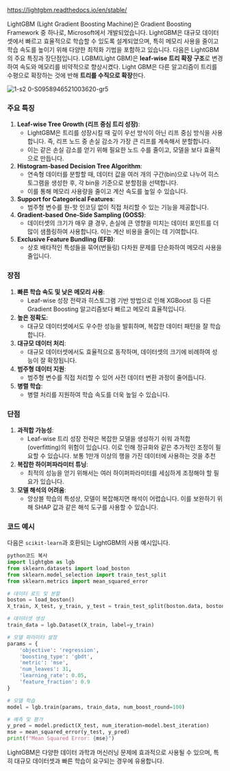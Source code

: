 https://lightgbm.readthedocs.io/en/stable/

LightGBM (Light Gradient Boosting Machine)은 Gradient Boosting Framework 중 하나로, Microsoft에서 개발되었습니다. LightGBM은 대규모 데이터셋에서 빠르고 효율적으로 학습할 수 있도록 설계되었으며, 특히 메모리 사용을 줄이고 학습 속도를 높이기 위해 다양한 최적화 기법을 포함하고 있습니다. 다음은 LightGBM의 주요 특징과 장단점입니다. LGBM(Light GBM)은 **leaf-wise 트리 확장 구조**로 변경하여 속도와 메모리를 비약적으로 향상시켰다. Light GBM은 다른 알고리즘이 트리를 수평으로 확장하는 것에 반해 **트리를 수직으로 확장**한다.  

![1-s2 0-S0958946521003620-gr5](https://github.com/user-attachments/assets/4266d9a5-8f33-451e-abbd-2f690bb257a6)

### 주요 특징

1. **Leaf-wise Tree Growth (리프 중심 트리 성장)**:
    - LightGBM은 트리를 성장시킬 때 깊이 우선 방식이 아닌 리프 중심 방식을 사용합니다. 즉, 리프 노드 중 손실 감소가 가장 큰 리프를 계속해서 분할합니다.
    - 이는 같은 손실 감소를 얻기 위해 필요한 노드 수를 줄이고, 모델을 보다 효율적으로 만듭니다.
2. **Histogram-based Decision Tree Algorithm**:
    - 연속형 데이터를 분할할 때, 데이터 값을 여러 개의 구간(bin)으로 나누어 히스토그램을 생성한 후, 각 bin을 기준으로 분할점을 선택합니다.
    - 이를 통해 메모리 사용량을 줄이고 계산 속도를 높일 수 있습니다.
3. **Support for Categorical Features**:
    - 범주형 변수를 원-핫 인코딩 없이 직접 처리할 수 있는 기능을 제공합니다.
4. **Gradient-based One-Side Sampling (GOSS)**:
    - 데이터셋의 크기가 매우 클 경우, 손실에 큰 영향을 미치는 데이터 포인트를 더 많이 샘플링하여 사용합니다. 이는 계산 비용을 줄이는 데 기여합니다.
5. **Exclusive Feature Bundling (EFB)**:
    - 상호 배타적인 특성들을 묶어(번들링) 다차원 문제를 단순화하여 메모리 사용을 줄입니다.

### 장점

1. **빠른 학습 속도 및 낮은 메모리 사용**:
    - Leaf-wise 성장 전략과 히스토그램 기반 방법으로 인해 XGBoost 등 다른 Gradient Boosting 알고리즘보다 빠르고 메모리 효율적입니다.
2. **높은 정확도**:
    - 대규모 데이터셋에서도 우수한 성능을 발휘하며, 복잡한 데이터 패턴을 잘 학습합니다.
3. **대규모 데이터 처리**:
    - 대규모 데이터셋에서도 효율적으로 동작하며, 데이터셋의 크기에 비례하여 성능이 잘 확장됩니다.
4. **범주형 데이터 지원**:
    - 범주형 변수를 직접 처리할 수 있어 사전 데이터 변환 과정이 줄어듭니다.
5. **병렬 학습**:
    - 병렬 처리를 지원하여 학습 속도를 더욱 높일 수 있습니다.

### 단점

1. **과적합 가능성**:
    - Leaf-wise 트리 성장 전략은 복잡한 모델을 생성하기 쉬워 과적합(overfitting)의 위험이 있습니다. 이로 인해 정규화와 같은 추가적인 조정이 필요할 수 있습니다. 보통 1만개 이상의 행을 가진 데이터에 사용하는 것을 추천
2. **복잡한 하이퍼파라미터 튜닝**:
    - 최적의 성능을 얻기 위해서는 여러 하이퍼파라미터를 세심하게 조정해야 할 필요가 있습니다.
3. **모델 해석의 어려움**:
    - 앙상블 학습의 특성상, 모델이 복잡해지면 해석이 어렵습니다. 이를 보완하기 위해 SHAP 값과 같은 해석 도구를 사용할 수 있습니다.

### 코드 예시

다음은 `scikit-learn`과 호환되는 LightGBM의 사용 예시입니다.

```python
python코드 복사
import lightgbm as lgb
from sklearn.datasets import load_boston
from sklearn.model_selection import train_test_split
from sklearn.metrics import mean_squared_error

# 데이터 로드 및 분할
boston = load_boston()
X_train, X_test, y_train, y_test = train_test_split(boston.data, boston.target, test_size=0.2, random_state=42)

# 데이터셋 생성
train_data = lgb.Dataset(X_train, label=y_train)

# 모델 파라미터 설정
params = {
    'objective': 'regression',
    'boosting_type': 'gbdt',
    'metric': 'mse',
    'num_leaves': 31,
    'learning_rate': 0.05,
    'feature_fraction': 0.9
}

# 모델 학습
model = lgb.train(params, train_data, num_boost_round=100)

# 예측 및 평가
y_pred = model.predict(X_test, num_iteration=model.best_iteration)
mse = mean_squared_error(y_test, y_pred)
print(f"Mean Squared Error: {mse}")

```

LightGBM은 다양한 데이터 과학과 머신러닝 문제에 효과적으로 사용될 수 있으며, 특히 대규모 데이터셋과 빠른 학습이 요구되는 경우에 유용합니다.